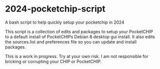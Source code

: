 # 2024-pocketchip-script
A bash script to help quickly setup your pocketchip in 2024

This script is a collection of edits and packages to setup your PocketCHIP to a default install of PocketCHIPs Debian 8 desktop gui install. It also edits the sources.list and preferences file so you can update and install packages. 

This is a work in progress. Try at your own risk. I am not responsible for bricking or corrupting your CHIP or PocketCHIP. 

